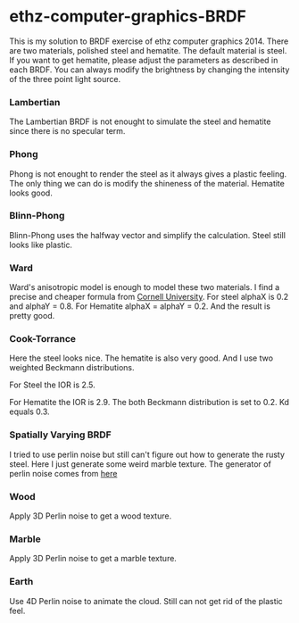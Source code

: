 ethz-computer-graphics-BRDF
===========================
This is my solution to BRDF exercise of ethz computer graphics 2014. There are two materials, polished steel and hematite. The default material is steel. If you want to get hematite, please adjust the parameters as described in each BRDF. You can always modify the brightness by changing the intensity of the three point light source.

### Lambertian
The Lambertian BRDF is not enought to simulate the steel and hematite since there is no specular term.

### Phong
Phong is not enought to render the steel as it always gives a plastic feeling. The only thing we can do is modify the shineness of the material. Hematite looks good.

### Blinn-Phong
Blinn-Phong uses the halfway vector and simplify the calculation. Steel still looks like plastic.

### Ward
Ward's anisotropic model is enough to model these two materials. I find a precise and cheaper formula from [Cornell University](http://www.graphics.cornell.edu/~bjw/wardnotes.pdf). For steel alphaX is 0.2 and alphaY = 0.8. For Hematite alphaX = alphaY = 0.2. And the result is pretty good.

### Cook-Torrance
Here the steel looks nice. The hematite is also very good. And I use two weighted Beckmann distributions.

For Steel the IOR is 2.5. 

For Hematite the IOR is 2.9. The both Beckmann distribution is set to 0.2. Kd equals 0.3.


### Spatially Varying BRDF
I tried to use perlin noise but still can't figure out how to generate the rusty steel. Here I just generate some weird marble texture. The generator of perlin noise comes from [here](https://github.com/ashima/webgl-noise)

### Wood
Apply 3D Perlin noise to get a wood texture.

### Marble
Apply 3D Perlin noise to get a marble texture.

### Earth
Use 4D Perlin noise to animate the cloud. Still can not get rid of the plastic feel.
